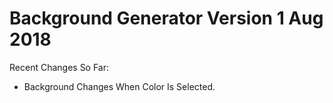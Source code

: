 # Background Generator Version 1 Aug 2018

Recent Changes So Far:

- Background Changes When Color Is Selected.
